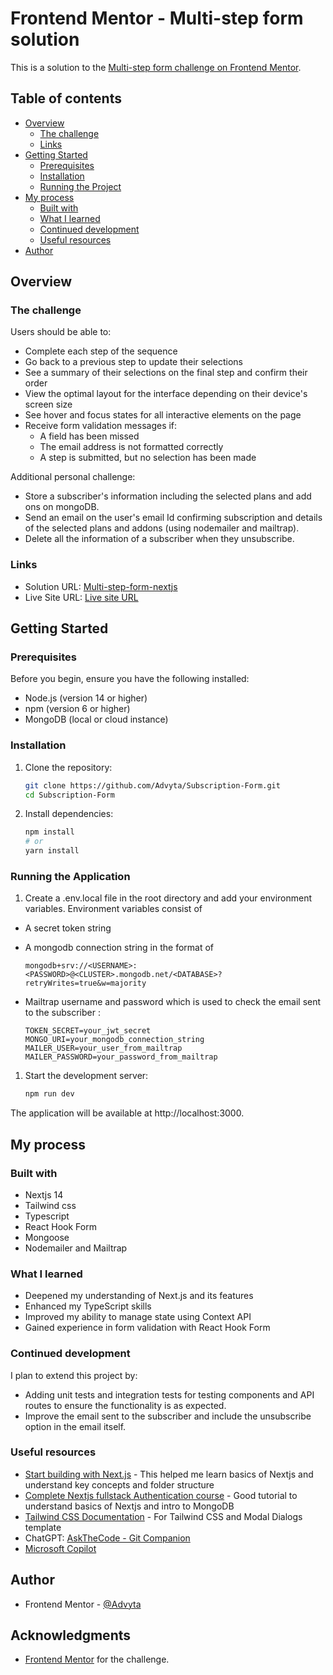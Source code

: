 # Frontend Mentor - Multi-step form solution

This is a solution to the [Multi-step form challenge on Frontend Mentor](https://www.frontendmentor.io/challenges/multistep-form-YVAnSdqQBJ).

## Table of contents

- [Overview](#overview)
  - [The challenge](#the-challenge)
  - [Links](#links)
- [Getting Started](#getting-started)
  - [Prerequisites](#prerequisites)
  - [Installation](#installation)
  - [Running the Project](#running-the-project)
- [My process](#my-process)
  - [Built with](#built-with)
  - [What I learned](#what-i-learned)
  - [Continued development](#continued-development)
  - [Useful resources](#useful-resources)
- [Author](#author)

## Overview

### The challenge

Users should be able to:

- Complete each step of the sequence
- Go back to a previous step to update their selections
- See a summary of their selections on the final step and confirm their order
- View the optimal layout for the interface depending on their device's screen size
- See hover and focus states for all interactive elements on the page
- Receive form validation messages if:
  - A field has been missed
  - The email address is not formatted correctly
  - A step is submitted, but no selection has been made

Additional personal challenge:

- Store a subscriber's information including the selected plans and add ons on mongoDB.
- Send an email on the user's email Id confirming subscription and details of the selected plans and addons (using nodemailer and mailtrap).
- Delete all the information of a subscriber when they unsubscribe.

### Links

- Solution URL: [Multi-step-form-nextjs](https://github.com/Advyta/Subscription-Form)
- Live Site URL: [Live site URL](https://subscription-form-sand.vercel.app/personal-info)

## Getting Started

### Prerequisites

Before you begin, ensure you have the following installed:
- Node.js (version 14 or higher)
- npm (version 6 or higher)
- MongoDB (local or cloud instance)

### Installation

1. Clone the repository:
    ```bash
    git clone https://github.com/Advyta/Subscription-Form.git
    cd Subscription-Form
    ```
2. Install dependencies:
    ```bash
    npm install
    # or
    yarn install
    ```
### Running the Application

1. Create a .env.local file in the root directory and add your environment variables. Environment variables consist of 
- A secret token string
- A mongodb connection string in the format of 
  ```
  mongodb+srv://<USERNAME>:<PASSWORD>@<CLUSTER>.mongodb.net/<DATABASE>?retryWrites=true&w=majority
  ```
- Mailtrap username and password which is used to check the email sent to the subscriber
:

    ```env
    TOKEN_SECRET=your_jwt_secret
    MONGO_URI=your_mongodb_connection_string
    MAILER_USER=your_user_from_mailtrap
    MAILER_PASSWORD=your_password_from_mailtrap
    ```
1. Start the development server:
    ```bash
    npm run dev
    ```
The application will be available at http://localhost:3000.

## My process

### Built with

- Nextjs 14
- Tailwind css
- Typescript
- React Hook Form
- Mongoose
- Nodemailer and Mailtrap

### What I learned

- Deepened my understanding of Next.js and its features
- Enhanced my TypeScript skills
- Improved my ability to manage state using Context API
- Gained experience in form validation with React Hook Form

### Continued development

I plan to extend this project by:
- Adding unit tests and integration tests for testing components and API routes to ensure the functionality is as expected.
- Improve the email sent to the subscriber and include the unsubscribe option in the email itself.

### Useful resources

- [Start building with Next.js](https://nextjs.org/learn?utm_source=next-site&utm_medium=homepage-cta&utm_campaign=home) - This helped me learn basics of Nextjs and understand key concepts and folder structure
- [Complete Nextjs fullstack Authentication course](https://youtu.be/eaQc7vbV4po?si=TwOwy7ZXwf_mGXcJ) - Good tutorial to understand basics of Nextjs and intro to MongoDB
- [Tailwind CSS Documentation](https://tailwindcss.com/docs/installation) - For Tailwind CSS and Modal Dialogs template
- ChatGPT: [AskTheCode - Git Companion](https://chatgpt.com/g/g-3s6SJ5V7S-askthecode-git-companion)
- [Microsoft Copilot](https://www.bing.com/chat?q=Bing%20AI&qs=ds&form=NTPCHB)

## Author

- Frontend Mentor - [@Advyta](https://www.frontendmentor.io/profile/Advyta)

## Acknowledgments
 
- [Frontend Mentor](https://www.frontendmentor.io/challenges/multistep-form-YVAnSdqQBJ) for the challenge.